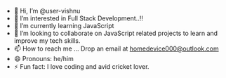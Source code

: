 - 👋 Hi, I’m @user-vishnu
- 👀 I’m interested in Full Stack Development..!!
- 🌱 I’m currently learning JavaScript
- 💞️ I’m looking to collaborate on JavaScript related projects to learn and improve my tech skills. 
- 📫 How to reach me ... Drop an email at homedevice000@outlook.com
- 😄 Pronouns: he/him
- ⚡ Fun fact: I love coding and avid cricket lover. 

<!---
user-vishnu/user-vishnu is a ✨ special ✨ repository because its `README.md` (this file) appears on your GitHub profile.
You can click the Preview link to take a look at your changes.
--->
